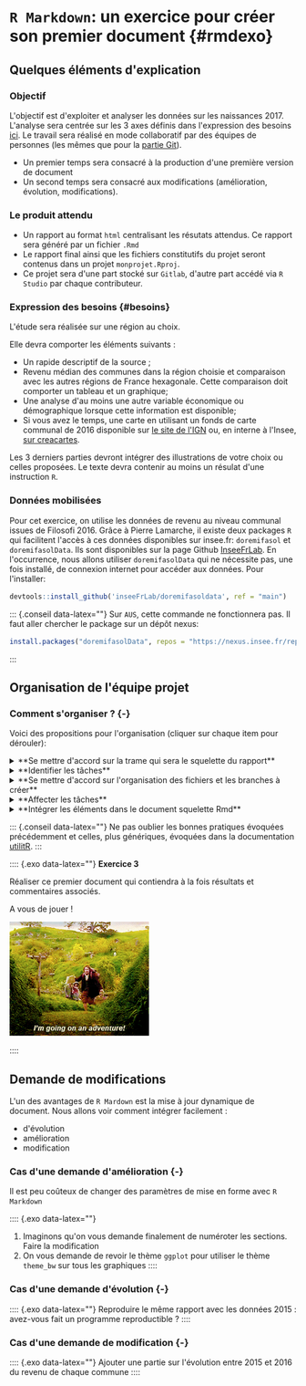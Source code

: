 # `R Markdown`: un exercice pour créer son premier document {#rmdexo}



## Quelques éléments d'explication

### Objectif

L'objectif est d'exploiter et analyser les données sur les naissances 2017.
L'analyse sera centrée sur les 3 axes définis dans
l'expression des besoins [ici](#besoins).
Le travail sera réalisé en mode collaboratif par des équipes de personnes 
(les mêmes que pour la [partie Git](#git)).

* Un premier temps sera consacré à la production d'une première version de document
* Un second temps sera consacré aux modifications  (amélioration, évolution, modifications).


### Le produit attendu

* Un rapport au format `html` centralisant les résutats attendus. Ce rapport sera généré par un fichier `.Rmd`
* Le rapport final ainsi que les fichiers constitutifs du projet seront contenus dans un projet `monprojet.Rproj`. 
* Ce projet sera d'une part stocké sur `Gitlab`, d'autre part accédé via `R Studio` par chaque contributeur. 


### Expression des besoins {#besoins}

L'étude sera réalisée sur une région au choix.

Elle devra comporter les éléments suivants : 

* Un rapide descriptif de la source ;
* Revenu médian des communes dans la région choisie et comparaison avec les autres régions de France hexagonale.
Cette comparaison doit comporter un tableau et un graphique;
* Une analyse d'au moins une autre variable économique ou démographique lorsque cette information est disponible;
* Si vous avez le temps, une carte en utilisant un fonds de carte communal de 2016 disponible sur [le site de l'IGN](https://geoservices.ign.fr/documentation/diffusion/telechargement-donnees-libres.html#les-bases-de-donn%C3%A9es-au-format-vectoriel) ou, en interne à l'Insee, [sur creacartes](https://creacartes.insee.fr/accueil).


Les 3 derniers parties devront intégrer des illustrations de votre choix ou celles proposées. 
Le texte devra contenir au moins un résulat d'une instruction `R`.


### Données mobilisées

Pour cet exercice, on utilise les données de revenu au niveau communal issues
de Filosofi 2016. Grâce à Pierre Lamarche, il existe deux packages `R` qui 
facilitent l'accès à ces données disponibles sur insee.fr: `doremifasol` et
`doremifasolData`. Ils sont disponibles sur la page Github
[InseeFrLab](https://github.com/InseeFrLab). En l'occurrence, nous allons
utiliser `doremifasolData` qui ne nécessite pas, une fois installé, de connexion
internet pour accéder aux données. Pour l'installer:


```r
devtools::install_github('inseeFrLab/doremifasoldata', ref = "main")
```


::: {.conseil data-latex=""}
Sur  `AUS`, cette commande ne fonctionnera pas. Il faut aller chercher le
package sur un dépôt nexus: 


```r
install.packages("doremifasolData", repos = "https://nexus.insee.fr/repository/r-local")
```
:::


## Organisation de l'équipe projet


###  Comment s'organiser ? {-}

Voici des propositions pour l'organisation (cliquer sur chaque item pour
dérouler):


<details>
  <summary>**Se mettre d'accord sur la trame qui sera le squelette du rapport**</summary>
1. Champs et définitions : quelle région, quelle(s) variable(s), etc.
2. Quelle information représenter ?
    * quelles statistiques ?
    * quel tableau ?
    * quelle visualisation ?
3. Comment présenter l'information ?
</details> 

<details>
<summary>**Identifier les tâches**</summary>
* Créer le projet 
* Initier le document Rmardown avec le squelette  de la trame de travail
* récupérer et vérifier les données &#8594 *coeur de l'instruction R dans un chunk ou dans un script R ?*
* quels packages choisir ?
* préparer les données &#8594 *même question *
* construire les statistiques &#8594 *même question *
* peut-on modulariser ?
* Lors de cette étape penser :
    + reproductibilité.
    + quelles instructions externaliser du fichier Rmd ?`
</details> 

<details>
  <summary>**Se mettre d'accord sur l'organisation des fichiers et les branches à créer**</summary>
    * Un exemple d'arborescence de projet
    
    ![](./pics/04_markdown/exple_arborescence.png)
    
    * Créer une branche par partie

</details> 

<details> 
<summary>**Affecter les tâches**</summary>
* Si nécessaire, prioriser les tâches
* Ouvrir des *issues* sur `Gitlab` et éventuellement utiliser les *Milestones*
* Possibilité de le faire sur Trello si l'ensemble de l'équipe est d'accord
</details> 

<details>
<summary> **Intégrer les éléments dans le document squelette Rmd** </summary>
* quelles instructions R externaliser du fichier R Markdown
* commiter via Git depuis RStudio (n'oubliez pas les conseils de prudence du chapitre [Git](#git))
* mettre à jour le dépôt via Git depuis RStudio et Gitlab
</details> 

::: {.conseil data-latex=""}
Ne pas oublier les bonnes pratiques évoquées précédemment et celles, plus génériques, évoquées dans la documentation [utilitR](https://www.book.utilitr.org/).
:::

:::: {.exo data-latex=""}
**Exercice 3**

Réaliser ce premier document qui contiendra à la fois résultats et commentaires associés.


A vous de jouer !

![](./pics/04_markdown/partonsalaventure.gif)

::::
    

<!---
Une petite correction à faire
---->



## Demande de modifications

L'un des avantages de `R Mardown` est la mise à jour dynamique de
document. Nous allons voir comment intégrer facilement : 

* d'évolution
* amélioration
* modification

### Cas d'une demande d'amélioration {-}

Il est peu coûteux de changer des paramètres de mise en forme avec `R Markdown`

:::: {.exo data-latex=""}
1. Imaginons qu'on vous demande finalement de numéroter les sections. Faire la modification
2. On vous demande de revoir le thème `ggplot` pour utiliser le thème `theme_bw` sur tous les graphiques
::::



### Cas d'une demande d'évolution {-}

:::: {.exo data-latex=""}
Reproduire le même rapport avec les données 2015 : avez-vous fait un programme reproductible ?
::::


### Cas d'une demande de modification {-}

:::: {.exo data-latex=""}
Ajouter une partie sur l'évolution entre 2015 et 2016 du revenu de chaque commune
::::



